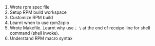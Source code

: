 1. Wrote rpm spec file
2. Setup RPM build workspace
3. Customize RPM build 
4. Learnt when to use rpm2cpio
5. Wrote Makefile. Learnt why use ```; \``` at the end of receipe line for shell command (shell invoke).  
6. Understand RPM macro syntax 

